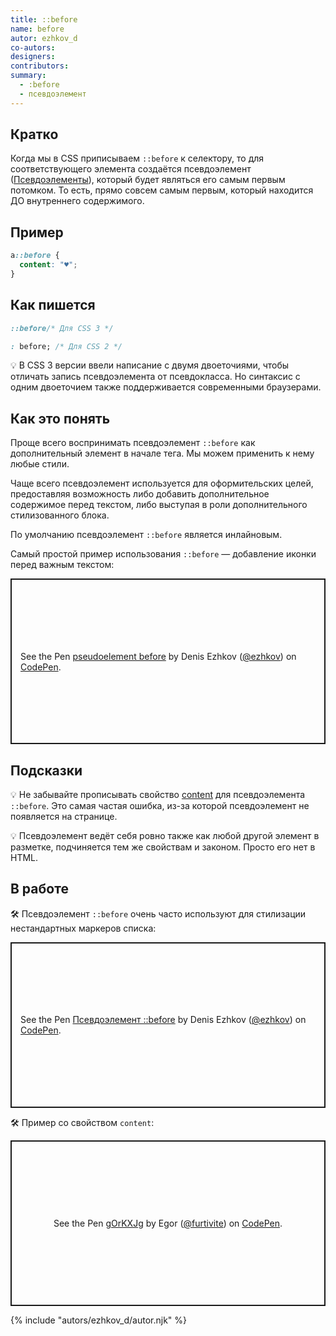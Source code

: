 ```yaml
---
title: ::before
name: before
autor: ezhkov_d
co-autors:
designers:
contributors:
summary:
  - :before
  - псевдоэлемент
---
```


## Кратко

Когда мы в CSS приписываем `::before` к селектору, то для соответствующего элемента создаётся псевдоэлемент ([Псевдоэлементы](/posts/css/doka/pseudoelements)), который будет являться его самым первым потомком. То есть, прямо совсем самым первым, который находится ДО внутреннего содержимого.

## Пример

```css
a::before {
  content: "♥";
}
```

## Как пишется

```css
::before/* Для CSS 3 */

: before; /* Для CSS 2 */
```

💡 В CSS 3 версии ввели написание с двумя двоеточиями, чтобы отличать запись псевдоэлемента от псевдокласса. Но синтаксис с одним двоеточием также поддерживается современными браузерами.

## Как это понять

Проще всего воспринимать псевдоэлемент `::before` как дополнительный элемент в начале тега. Мы можем применить к нему любые стили.

Чаще всего псевдоэлемент используется для оформительских целей, предоставляя возможность либо добавить дополнительное содержимое перед текстом, либо выступая в роли дополнительного стилизованного блока.

По умолчанию псевдоэлемент `::before` является инлайновым.

Самый простой пример использования `::before` — добавление иконки перед важным текстом:

<p class="codepen" data-height="265" data-theme-id="dark" data-default-tab="result" data-user="ezhkov" data-slug-hash="BaKLXBv" style="height: 265px; box-sizing: border-box; display: flex; align-items: center; justify-content: center; border: 2px solid; margin: 1em 0; padding: 1em;" data-pen-title="pseudoelement before">
  <span>See the Pen <a href="https://codepen.io/ezhkov/pen/BaKLXBv">
  pseudoelement before</a> by Denis Ezhkov (<a href="https://codepen.io/ezhkov">@ezhkov</a>)
  on <a href="https://codepen.io">CodePen</a>.</span>
</p>

## Подсказки

💡 Не забывайте прописывать свойство [content](/posts/css/doka/content) для псевдоэлемента `::before`. Это самая частая ошибка, из-за которой псевдоэлемент не появляется на странице.

💡 Псевдоэлемент ведёт себя ровно также как любой другой элемент в разметке, подчиняется тем же свойствам и законом. Просто его нет в HTML.

## В работе

🛠 Псевдоэлемент `::before` очень часто используют для стилизации нестандартных маркеров списка:

<p class="codepen" data-height="265" data-theme-id="dark" data-default-tab="css,result" data-user="ezhkov" data-slug-hash="bGpgxBQ" style="height: 265px; box-sizing: border-box; display: flex; align-items: center; justify-content: center; border: 2px solid; margin: 1em 0; padding: 1em;" data-pen-title="Псевдоэлемент ::before">
  <span>See the Pen <a href="https://codepen.io/ezhkov/pen/bGpgxBQ">
  Псевдоэлемент ::before</a> by Denis Ezhkov (<a href="https://codepen.io/ezhkov">@ezhkov</a>)
  on <a href="https://codepen.io">CodePen</a>.</span>
</p>

🛠 Пример со свойством `content`:

<p class="codepen" data-height="265" data-theme-id="dark" data-default-tab="css,result" data-user="furtivite" data-slug-hash="gOrKXJg" style="height: 265px; box-sizing: border-box; display: flex; align-items: center; justify-content: center; border: 2px solid; margin: 1em 0; padding: 1em;" data-pen-title="gOrKXJg">
  <span>See the Pen <a href="https://codepen.io/furtivite/pen/gOrKXJg">
  gOrKXJg</a> by Egor (<a href="https://codepen.io/furtivite">@furtivite</a>)
  on <a href="https://codepen.io">CodePen</a>.</span>
</p>
<script async src="https://static.codepen.io/assets/embed/ei.js"></script>

{% include "autors/ezhkov_d/autor.njk" %}
